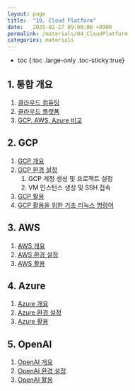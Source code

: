 ```yaml
---
layout: page
title:  "10. Cloud Platform"
date:   2025-02-27 09:00:00 +0900
permalink: /materials/04_CloudPlatform
categories: materials
---
```

* toc
{:toc .large-only .toc-sticky:true}

## 1. 통합 개요
1. [클라우드 컴퓨팅](/materials/S04-01-01-01_01-CloudComputingOverview)
1. [클라우드 플랫폼](/materials/S04-01-02-01_01-CloudPlatformOverview)
2. [GCP, AWS, Azure 비교](/materials/S04-01-03-01_01-GcpAwsAzureComparison)

## 2. GCP
1. [GCP 개요](/materials/S04-02-01-01_01-GcpOverview)
2. [GCP 환경 설정](/materials/S04-02-02-01_01-GcpEnvironment)
    1. GCP 계정 생성 및 프로젝트 설정
    2. VM 인스턴스 생성 및 SSH 접속
3. [GCP 활용](/materials/S04-02-03-01_01-GcpUsage)
4. [GCP 활용을 위한 기초 리눅스 명령어](/materials/S04-02-04-01_01-GcpLinuxCommands)

## 3. AWS
1. [AWS 개요](/materials/S04-03-01-01_01-AwsOverview)
2. [AWS 환경 설정](/materials/S04-03-02-01_01-AwsEnviroment)
3. [AWS 활용](/materials/S04-03-03-01_01-AwsUsage)


## 4. Azure
1. [Azure 개요](/materials/S04-04-01-01_01-AzureOverview)
2. [Azure 환경 설정](/materials/S04-04-02-01_01-AzureEnviroment)
3. [Azure 활용](/materials/S04-04-03-01_01-AzureUsage)


## 5. OpenAI
1. [OpenAI 개요](/materials/S04-05-01-01_01-OpenaiOverview)
2. [OpenAI 환경 설정](/materials/S04-05-02-01_01-OpenaiEnviroment)
3. [OpenAI 활용](/materials/S04-05-03-01_01-OpenaiUsage)

